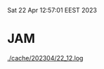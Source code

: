 Sat 22 Apr 12:57:01 EEST 2023
# JAM
<a href='./cache/202304/22_12.log'>./cache/202304/22_12.log</a>
